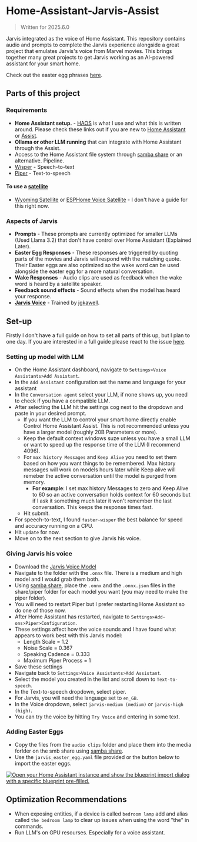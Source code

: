 # Home-Assistant-Jarvis-Assist
> Written for 2025.6.0

Jarvis integrated as the voice of Home Assistant. This repository contains audio and prompts to complete the Jarvis experience alongside a great project that emulates Jarvis's voice from Marvel movies. This brings together many great projects to get Jarvis working as an AI-powered assistant for your smart home.

Check out the easter egg phrases [here](https://github.com/andrewamidei/Home-Assistant-JARVIS-Assist/blob/main/easter_eggs_list.md).

## Parts of this project

### Requirements
- **Home Assistant setup.** - [HAOS](https://www.home-assistant.io/installation/#about-installation-methods) is what I use and what this is written around. Please check these links out if you are new to [Home Assistant](https://www.home-assistant.io/) or [Assist](https://www.home-assistant.io/voice_control/).
- **Ollama or other LLM running** that can integrate with Home Assistant through the Assist.
- Access to the Home Assistant file system through [samba share](https://github.com/home-assistant/addons/blob/master/samba/DOCS.md) or an alternative. Pipeline.
- [Wisper](https://www.home-assistant.io/integrations/whisper/) - Speech-to-text
- [Piper](https://www.home-assistant.io/integrations/piper/) - Text-to-speech

#### To use a [satellite](https://www.home-assistant.io/integrations/assist_satellite/)
- [Wyoming Satellite](https://github.com/rhasspy/wyoming-satellite) or [ESPHome Voice Satellite](https://github.com/Djelle/ESPHomeVoiceSatellite) - I don't have a guide for this right now.

### Aspects of Jarvis
- **Prompts** - These prompts are currently optimized for smaller LLMs (Used Llama 3.2) that don't have control over Home Assistant (Explained Later).
- **Easter Egg Responses** - These responses are triggered by quoting parts of the movies and Jarvis will respond with the matching quote. Their Easter eggs are also optimized so the wake word can be used alongside the easter egg for a more natural conversation.
- **Wake Responses** - Audio clips are used as feedback when the wake word is heard by a satellite speaker.
- **Feedback sound effects** - Sound effects when the model has heard your response.
- [**Jarvis Voice**](https://huggingface.co/jgkawell/jarvis) - Trained by [jgkawell](https://huggingface.co/jgkawell).

## Set-up
Firstly I don't have a full guide on how to set all parts of this up, but I plan to one day. If you are interested in a full guide please react to the issue [here](https://github.com/andrewamidei/Home-Assistant-JARVIS-Assist/issues/1).

### Setting up model with LLM
- On the Home Assistant dashboard, navigate to `Settings>Voice Assistants>Add Assistant`.
- In the `Add Assistant` configuration set the name and language for your assistant
- In the `Conversation agent` select your LLM, if none shows up, you need to check if you have a compatible LLM.
- After selecting the LLM hit the settings cog next to the dropdown and paste in your desired prompt.
    - If you want the LLM to control your smart home directly enable Control Home Assistant Assist. This is not recommended unless you have a larger model (roughly 20B Parameters or more).
    - Keep the default context windows suze unless you have a small LLM or want to speed up the response time of the LLM (I recommend 4096).
    - For `max history Messages` and `Keep Alive` you need to set them based on how you want things to be remembered. Max history messages will work on models hours later while Keep alive will remeber the active conversation until the model is purged from memory.
        - **For example**: I set max history Messages to zero and Keep Alive to 60 so an active conversation holds context for 60 seconds but if I ask it something much later it won't remember the last conversation. This keeps the response times fast.
    - Hit submit.
- For speech-to-text, I found `faster-wisper` the best balance for speed and accuracy running on a CPU.
- Hit `update` for now.
- Move on to the next section to give Jarvis his voice.

### Giving Jarvis his voice
- Download the [Jarvis Voice Model](https://huggingface.co/jgkawell/jarvis)
- Navigate to the folder with the `.onnx` file. There is a medium and high model and I would grab them both.
- Using [samba share](https://github.com/home-assistant/addons/blob/master/samba/DOCS.md), place the `.onnx` and the `.onnx.json` files in the share/piper folder for each model you want (you may need to make the piper folder).
- You will need to restart Piper but I prefer restarting Home Assistant so do one of those now.
- After Home Assistant has restarted, navigate to `Settings>Add-ons>Piper>Configuration`.
- These settings affect how the voice sounds and I have found what appears to work best with this Jarvis model:
    - Length Scale = 1.2
    - Noise Scale = 0.367
    - Speaking Cadence = 0.333
    - Maximum Piper Process = 1
- Save these settings
- Navigate back to `Settings>Voice Assistants>Add Assistant`.
- Select the model you created in the list and scroll down to `Text-to-speech`.
- In the Text-to-speech dropdown, select piper.
- For Jarvis, you will need the language set to `en_GB`.
- In the Voice dropdown, select `jarvis-medium (medium)` or `jarvis-high (high)`.
- You can try the voice by hitting `Try Voice` and entering in some text.

### Adding Easter Eggs
- Copy the files from the `audio clips` folder and place them into the media forlder on the smb share using [samba share](https://github.com/home-assistant/addons/blob/master/samba/DOCS.md).
- Use the `jarvis_easter_egg.yaml` file provided or the button below to import the easter eggs.

[![Open your Home Assistant instance and show the blueprint import dialog with a specific blueprint pre-filled.](https://my.home-assistant.io/badges/blueprint_import.svg)](https://my.home-assistant.io/redirect/blueprint_import/?blueprint_url=https%3A%2F%2Fgithub.com%2Fandrewamidei%2FHome-Assistant-jarvis-Assist%2Fblob%2Fmain%2Fjarvis_easter_eggs.yaml)

## Optimization Recommendations
- When exposing entities, if a device is called `bedroom lamp` add and alias called `the bedroom lamp` to clear up issues when using the word "the" in commands.
- Run LLM's on GPU resourses. Especially for a voice assistant.

